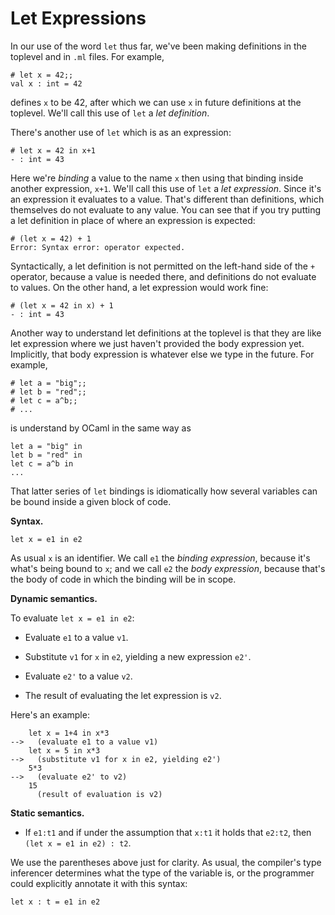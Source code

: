 # Let Expressions

In our use of the word `let` thus far, we've been making definitions
in the toplevel and in `.ml` files.  For example,
```
# let x = 42;;
val x : int = 42
```
defines `x` to be 42, after which we can use `x` in future definitions
at the toplevel.  We'll call this use of `let` a *let definition*.

There's another use of `let` which is as an expression:
```
# let x = 42 in x+1
- : int = 43
```
Here we're *binding* a value to the name `x` then using that binding
inside another expression, `x+1`.  We'll call this use of `let` a
*let expression*.  Since it's an expression it evaluates to a value.
That's different than definitions, which themselves do not evaluate
to any value.  You can see that if you try putting a let definition
in place of where an expression is expected:
```
# (let x = 42) + 1
Error: Syntax error: operator expected. 
```
Syntactically, a let definition is not permitted on the left-hand side
of the `+` operator, because a value is needed there, and definitions
do not evaluate to values.  On the other hand, a let expression
would work fine:
```
# (let x = 42 in x) + 1
- : int = 43
```

Another way to understand let definitions at the toplevel is that they 
are like let expression where we just haven't provided the body expression
yet.  Implicitly, that body expression is whatever else we type 
in the future.  For example,
```
# let a = "big";;
# let b = "red";;
# let c = a^b;;
# ...
```
is understand by OCaml in the same way as
```
let a = "big" in
let b = "red" in
let c = a^b in
...
```
That latter series of `let` bindings is idiomatically how several variables
can be bound inside a given block of code.

**Syntax.**

```
let x = e1 in e2
```

As usual `x` is an identifier.  We call `e1` the *binding expression*, because
it's what's being bound to `x`; and we call `e2` the *body expression*,
because that's the body of code in which the binding will be in scope.

**Dynamic semantics.**

To evaluate `let x = e1 in e2`:

* Evaluate `e1` to a value `v1`.

* Substitute `v1` for `x` in `e2`, yielding a new expression `e2'`.

* Evaluate `e2'` to a value `v2`.

* The result of evaluating the let expression is `v2`.

Here's an example:
```
    let x = 1+4 in x*3
-->   (evaluate e1 to a value v1)
    let x = 5 in x*3
-->   (substitute v1 for x in e2, yielding e2')
    5*3
-->   (evaluate e2' to v2)
    15
      (result of evaluation is v2)
```

**Static semantics.**

* If `e1:t1` and if under the assumption that `x:t1` it holds that `e2:t2`,
  then `(let x = e1 in e2) : t2`.
  
We use the parentheses above just for clarity.  As usual, the compiler's 
type inferencer determines what the type of the variable is, or the programmer
could explicitly annotate it with this syntax:
```
let x : t = e1 in e2
```
